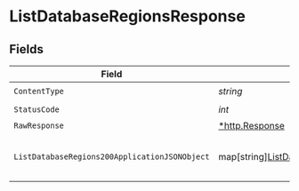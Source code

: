 # ListDatabaseRegionsResponse


## Fields

| Field                                                                                                                | Type                                                                                                                 | Required                                                                                                             | Description                                                                                                          |
| -------------------------------------------------------------------------------------------------------------------- | -------------------------------------------------------------------------------------------------------------------- | -------------------------------------------------------------------------------------------------------------------- | -------------------------------------------------------------------------------------------------------------------- |
| `ContentType`                                                                                                        | *string*                                                                                                             | :heavy_check_mark:                                                                                                   | N/A                                                                                                                  |
| `StatusCode`                                                                                                         | *int*                                                                                                                | :heavy_check_mark:                                                                                                   | N/A                                                                                                                  |
| `RawResponse`                                                                                                        | [*http.Response](https://pkg.go.dev/net/http#Response)                                                               | :heavy_minus_sign:                                                                                                   | N/A                                                                                                                  |
| `ListDatabaseRegions200ApplicationJSONObject`                                                                        | map[string][ListDatabaseRegions200ApplicationJSON](../../models/operations/listdatabaseregions200applicationjson.md) | :heavy_minus_sign:                                                                                                   | Returns the available regions for a database                                                                         |